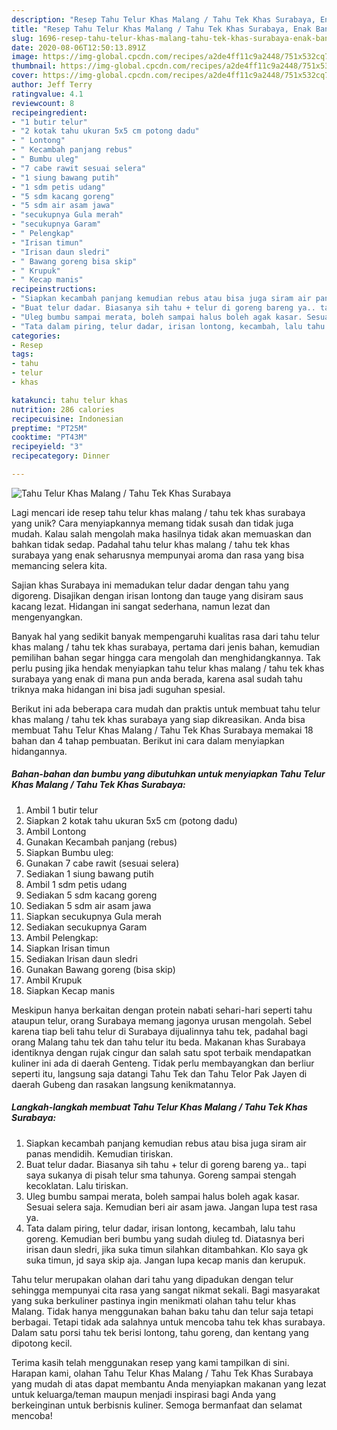```yaml
---
description: "Resep Tahu Telur Khas Malang / Tahu Tek Khas Surabaya, Enak Banget"
title: "Resep Tahu Telur Khas Malang / Tahu Tek Khas Surabaya, Enak Banget"
slug: 1696-resep-tahu-telur-khas-malang-tahu-tek-khas-surabaya-enak-banget
date: 2020-08-06T12:50:13.891Z
image: https://img-global.cpcdn.com/recipes/a2de4ff11c9a2448/751x532cq70/tahu-telur-khas-malang-tahu-tek-khas-surabaya-foto-resep-utama.jpg
thumbnail: https://img-global.cpcdn.com/recipes/a2de4ff11c9a2448/751x532cq70/tahu-telur-khas-malang-tahu-tek-khas-surabaya-foto-resep-utama.jpg
cover: https://img-global.cpcdn.com/recipes/a2de4ff11c9a2448/751x532cq70/tahu-telur-khas-malang-tahu-tek-khas-surabaya-foto-resep-utama.jpg
author: Jeff Terry
ratingvalue: 4.1
reviewcount: 8
recipeingredient:
- "1 butir telur"
- "2 kotak tahu ukuran 5x5 cm potong dadu"
- " Lontong"
- " Kecambah panjang rebus"
- " Bumbu uleg"
- "7 cabe rawit sesuai selera"
- "1 siung bawang putih"
- "1 sdm petis udang"
- "5 sdm kacang goreng"
- "5 sdm air asam jawa"
- "secukupnya Gula merah"
- "secukupnya Garam"
- " Pelengkap"
- "Irisan timun"
- "Irisan daun sledri"
- " Bawang goreng bisa skip"
- " Krupuk"
- " Kecap manis"
recipeinstructions:
- "Siapkan kecambah panjang kemudian rebus atau bisa juga siram air panas mendidih. Kemudian tiriskan."
- "Buat telur dadar. Biasanya sih tahu + telur di goreng bareng ya.. tapi saya sukanya di pisah telur sma tahunya. Goreng sampai stengah kecoklatan. Lalu tiriskan."
- "Uleg bumbu sampai merata, boleh sampai halus boleh agak kasar. Sesuai selera saja. Kemudian beri air asam jawa. Jangan lupa test rasa ya."
- "Tata dalam piring, telur dadar, irisan lontong, kecambah, lalu tahu goreng. Kemudian beri bumbu yang sudah diuleg td. Diatasnya beri irisan daun sledri, jika suka timun silahkan ditambahkan. Klo saya gk suka timun, jd saya skip aja. Jangan lupa kecap manis dan kerupuk."
categories:
- Resep
tags:
- tahu
- telur
- khas

katakunci: tahu telur khas 
nutrition: 286 calories
recipecuisine: Indonesian
preptime: "PT25M"
cooktime: "PT43M"
recipeyield: "3"
recipecategory: Dinner

---
```



![Tahu Telur Khas Malang / Tahu Tek Khas Surabaya](https://img-global.cpcdn.com/recipes/a2de4ff11c9a2448/751x532cq70/tahu-telur-khas-malang-tahu-tek-khas-surabaya-foto-resep-utama.jpg)

Lagi mencari ide resep tahu telur khas malang / tahu tek khas surabaya yang unik? Cara menyiapkannya memang tidak susah dan tidak juga mudah. Kalau salah mengolah maka hasilnya tidak akan memuaskan dan bahkan tidak sedap. Padahal tahu telur khas malang / tahu tek khas surabaya yang enak seharusnya mempunyai aroma dan rasa yang bisa memancing selera kita.

Sajian khas Surabaya ini memadukan telur dadar dengan tahu yang digoreng. Disajikan dengan irisan lontong dan tauge yang disiram saus kacang lezat. Hidangan ini sangat sederhana, namun lezat dan mengenyangkan.

Banyak hal yang sedikit banyak mempengaruhi kualitas rasa dari tahu telur khas malang / tahu tek khas surabaya, pertama dari jenis bahan, kemudian pemilihan bahan segar hingga cara mengolah dan menghidangkannya. Tak perlu pusing jika hendak menyiapkan tahu telur khas malang / tahu tek khas surabaya yang enak di mana pun anda berada, karena asal sudah tahu triknya maka hidangan ini bisa jadi suguhan spesial.


Berikut ini ada beberapa cara mudah dan praktis untuk membuat tahu telur khas malang / tahu tek khas surabaya yang siap dikreasikan. Anda bisa membuat Tahu Telur Khas Malang / Tahu Tek Khas Surabaya memakai 18 bahan dan 4 tahap pembuatan. Berikut ini cara dalam menyiapkan hidangannya.

<!--inarticleads1-->

##### Bahan-bahan dan bumbu yang dibutuhkan untuk menyiapkan Tahu Telur Khas Malang / Tahu Tek Khas Surabaya:

1. Ambil 1 butir telur
1. Siapkan 2 kotak tahu ukuran 5x5 cm (potong dadu)
1. Ambil  Lontong
1. Gunakan  Kecambah panjang (rebus)
1. Siapkan  Bumbu uleg:
1. Gunakan 7 cabe rawit (sesuai selera)
1. Sediakan 1 siung bawang putih
1. Ambil 1 sdm petis udang
1. Sediakan 5 sdm kacang goreng
1. Sediakan 5 sdm air asam jawa
1. Siapkan secukupnya Gula merah
1. Sediakan secukupnya Garam
1. Ambil  Pelengkap:
1. Siapkan Irisan timun
1. Sediakan Irisan daun sledri
1. Gunakan  Bawang goreng (bisa skip)
1. Ambil  Krupuk
1. Siapkan  Kecap manis


Meskipun hanya berkaitan dengan protein nabati sehari-hari seperti tahu ataupun telur, orang Surabaya memang jagonya urusan mengolah. Sebel karena tiap beli tahu telur di Surabaya dijualinnya tahu tek, padahal bagi orang Malang tahu tek dan tahu telur itu beda. Makanan khas Surabaya identiknya dengan rujak cingur dan salah satu spot terbaik mendapatkan kuliner ini ada di daerah Genteng. Tidak perlu membayangkan dan berliur seperti itu, langsung saja datangi Tahu Tek dan Tahu Telor Pak Jayen di daerah Gubeng dan rasakan langsung kenikmatannya. 

<!--inarticleads2-->

##### Langkah-langkah membuat Tahu Telur Khas Malang / Tahu Tek Khas Surabaya:

1. Siapkan kecambah panjang kemudian rebus atau bisa juga siram air panas mendidih. Kemudian tiriskan.
1. Buat telur dadar. Biasanya sih tahu + telur di goreng bareng ya.. tapi saya sukanya di pisah telur sma tahunya. Goreng sampai stengah kecoklatan. Lalu tiriskan.
1. Uleg bumbu sampai merata, boleh sampai halus boleh agak kasar. Sesuai selera saja. Kemudian beri air asam jawa. Jangan lupa test rasa ya.
1. Tata dalam piring, telur dadar, irisan lontong, kecambah, lalu tahu goreng. Kemudian beri bumbu yang sudah diuleg td. Diatasnya beri irisan daun sledri, jika suka timun silahkan ditambahkan. Klo saya gk suka timun, jd saya skip aja. Jangan lupa kecap manis dan kerupuk.


Tahu telur merupakan olahan dari tahu yang dipadukan dengan telur sehingga mempunyai cita rasa yang sangat nikmat sekali. Bagi masyarakat yang suka berkuliner pastinya ingin menikmati olahan tahu telur khas Malang. Tidak hanya menggunakan bahan baku tahu dan telur saja tetapi berbagai. Tetapi tidak ada salahnya untuk mencoba tahu tek khas surabaya. Dalam satu porsi tahu tek berisi lontong, tahu goreng, dan kentang yang dipotong kecil. 

Terima kasih telah menggunakan resep yang kami tampilkan di sini. Harapan kami, olahan Tahu Telur Khas Malang / Tahu Tek Khas Surabaya yang mudah di atas dapat membantu Anda menyiapkan makanan yang lezat untuk keluarga/teman maupun menjadi inspirasi bagi Anda yang berkeinginan untuk berbisnis kuliner. Semoga bermanfaat dan selamat mencoba!
